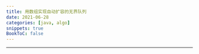```yaml
---
title: 用数组实现自动扩容的无界队列
date: 2021-06-28
categories: [java, algo]
snippets: true
BookToC: false
---
```


---
